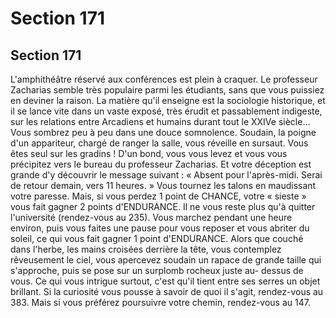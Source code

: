 # Section 171

## Section 171

L'amphithéâtre réservé aux conférences est plein à craquer. Le
professeur Zacharias semble très populaire parmi les étudiants,
sans que vous puissiez en deviner la raison. La matière qu'il
enseigne est la sociologie historique, et il se lance vite dans un
vaste exposé, très érudit et passablement indigeste, sur les
relations entre Arcadiens et humains durant tout le XXIVe
siècle... Vous sombrez peu à peu dans une douce somnolence.
Soudain, la poigne d'un appariteur, chargé de ranger la salle,
vous réveille en sursaut. Vous êtes seul sur les gradins ! D'un
bond, vous vous levez et vous vous précipitez vers le bureau du
professeur Zacharias. Et votre déception est grande d'y découvrir
le message suivant : « Absent pour l'après-midi. Serai de retour
demain, vers 11 heures. » Vous tournez les talons en maudissant
votre paresse. Mais, si vous perdez 1 point de CHANCE, votre «
sieste » vous fait gagner 2 points d'ENDURANCE. Il ne vous
reste plus qu'à quitter l'université (rendez-vous au 235).
Vous marchez pendant une heure environ, puis vous faites une
pause pour vous reposer et vous abriter du soleil, ce qui vous fait
gagner 1 point d'ENDURANCE. Alors que couché dans l'herbe,
les mains croisées derrière la tête, vous contemplez rêveusement
le ciel, vous apercevez soudain un rapace de grande taille qui
s'approche, puis se pose sur un surplomb rocheux juste au-
dessus de vous. Ce qui vous intrigue surtout, c'est qu'il tient entre
ses serres un objet brillant. Si la curiosité vous pousse à savoir de
quoi il s'agit, rendez-vous au 383. Mais si vous préférez
poursuivre votre chemin, rendez-vous au 147.